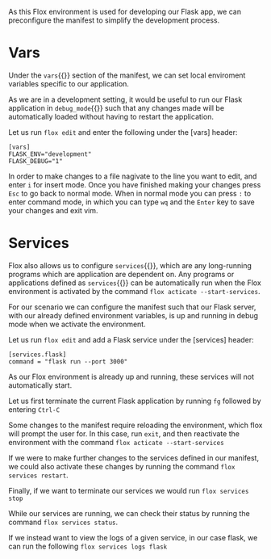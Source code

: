 As this Flox environment is used for developing our Flask app, we can preconfigure the manifest to simplify the development process.

# Vars
Under the `vars`{{}} section of the manifest, we can set local enviroment variables specific to our application.

As we are in a development setting, it would be useful to run our Flask application in `debug_mode`{{}} such that any changes made will be automatically loaded without having to restart the application.

Let us run `flox edit` and enter the following under the [vars] header:

```
[vars]
FLASK_ENV="development"
FLASK_DEBUG="1"
```

In order to make changes to a file nagivate to the line you want to edit, and enter `i` for insert mode.
Once you have finished making your changes press `Esc` to go back to normal mode.
When in normal mode you can press `:` to enter command mode, in which you can type `wq` and the `Enter` key to save your changes and exit vim.


# Services
Flox also allows us to configure `services`{{}}, which are any long-running programs which are application are dependent on. Any programs or applications defined as `services`{{}} can be automatically run when the Flox environment is activated by the command `flox acticate --start-services`.

For our scenario we can configure the manifest such that our Flask server, with our already defined environment variables, is up and running in debug mode when we activate the environment.

Let us run `flox edit` and add a Flask service under the [services] header:

```
[services.flask]
command = "flask run --port 3000"
```

As our Flox environment is already up and running, these services will not automatically start.

Let us first terminate the current Flask application by running `fg` followed by entering `Ctrl-C`

Some changes to the manifest require reloading the environment, which flox will prompt the user for. In this case, run `exit`, and then reactivate the environment with the command `flox acticate --start-services`

If we were to make further changes to the services defined in our manifest, we could also activate these changes by running the command `flox services restart`.

Finally, if we want to terminate our services we would run `flox services stop`

While our services are running, we can check their status by running the command `flox services status`.

If we instead want to view the logs of a given service, in our case flask, we can run the following `flox services logs flask`
